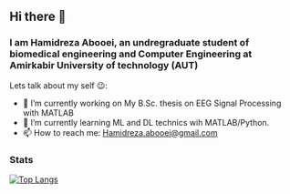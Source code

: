 ## Hi there 👋
### I am Hamidreza Abooei, an undregraduate student of biomedical engineering and Computer Engineering at Amirkabir University of technology (AUT)
Lets talk about my self 😉:
* 🔭 I’m currently working on My B.Sc. thesis on EEG Signal Processing with MATLAB
* 🌱 I’m currently learning ML and DL technics wih MATLAB/Python.
* 📫 How to reach me: [Hamidreza.abooei@gmail.com](mailto:Hamidreza.abooei@gmail.com)


### Stats

[![Top Langs](https://github-readme-stats.vercel.app/api/top-langs/?username=hamidreza-abooei&layout=compact&exclude_repo=CSharpWPF)](https://github.com/anuraghazra/github-readme-stats)


<!--
**hamidreza-abooei/hamidreza-abooei** is a ✨ _special_ ✨ repository because its `README.md` (this file) appears on your GitHub profile.

Here are some ideas to get you started:

- 🔭 I’m currently working on ...
- 🌱 I’m currently learning ...
- 👯 I’m looking to collaborate on ...
- 🤔 I’m looking for help with ...
- 💬 Ask me about ...
- 📫 How to reach me: ...
- 😄 Pronouns: ...
- ⚡ Fun fact: ...
-->

